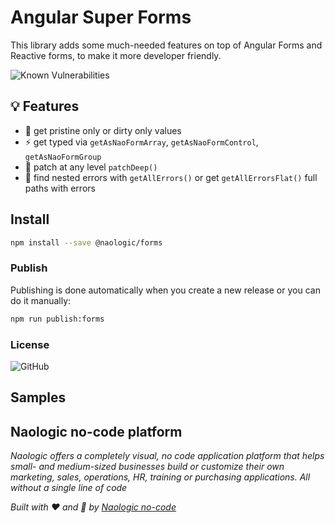 # Angular Super Forms

This library adds some much-needed features on top of Angular Forms and Reactive forms, to make it more developer friendly.

![Known Vulnerabilities](https://snyk.io/test/github/naologic/ngx-super-forms/badge.svg)



## :bulb: Features

- :racehorse: get pristine only or dirty only values
- :zap: get typed via `getAsNaoFormArray`, `getAsNaoFormControl`, `getAsNaoFormGroup`
- :hammer: patch at any level `patchDeep()`
- :bug: find nested errors with `getAllErrors()` or get `getAllErrorsFlat()` full paths with errors


## Install

```bash
npm install --save @naologic/forms
```

### Publish
Publishing is done automatically when you create a new release or you can do it manually:

```bash
npm run publish:forms
```

### License
![GitHub](https://img.shields.io/github/license/mashape/apistatus.svg)

## Samples


## Naologic no-code platform
_Naologic offers a completely visual, no code application platform that helps small- and medium-sized businesses build or 
customize their own marketing, sales, operations, HR, training or purchasing applications. All without a single line of code_


_Built with :heart: and :robot: by [Naologic no-code](https://naologic.com/bob-builder)_
